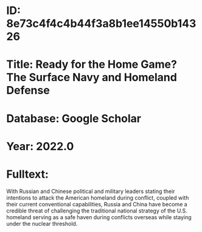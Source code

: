 # ID: 8e73c4f4c4b44f3a8b1ee14550b14326
# Title: Ready for the Home Game? The Surface Navy and Homeland Defense
# Database: Google Scholar
# Year: 2022.0
# Fulltext:
With Russian and Chinese political and military leaders stating their intentions to attack the American homeland during conflict, coupled with their current conventional capabilities, Russia and China have become a credible threat of challenging the traditional national strategy of the U.S. homeland serving as a safe haven during conflicts overseas while staying under the nuclear threshold.